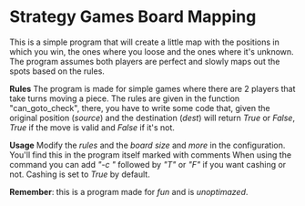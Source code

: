 # Strategy Games Board Mapping
This is a simple program that will create a little map with the positions in which you win, the ones where you loose and the ones where it's unknown.
The program assumes both players are perfect and slowly maps out the spots based on the rules.

**Rules**
The program is made for simple games where there are 2 players that take turns moving a piece. The rules are given in the function "can_goto_check", there,
you have to write some code that, given the original position (*source*) and the destination (*dest*) will return *True* or *False*, *True* if the move is
valid and *False* if it's not.

**Usage**
Modify the *rules* and the *board size* and *more* in the configuration. You'll find this in the program itself marked with comments
When using the command you can add *"-c "* followed by *"T"* or *"F"* if you want cashing or not. Cashing is set to *True* by default.

**Remember**: this is a program made for *fun* and is *unoptimazed*.
